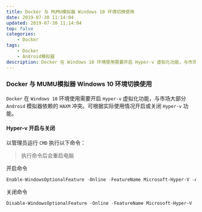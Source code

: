 ```yaml
---
title: Docker 与 MUMU模拟器 Windows 10 环境切换使用
date: 2019-07-30 11:14:04
updated: 2019-07-30 11:14:04
top: false
categories:
    - Docker
tags:
    - Docker
    - Android模拟器
description: Docker 在 Windows 10 环境使用需要开启 Hyper-v 虚拟化功能，与市场大部分 Android 模拟器依赖的 HAXM 冲突。
---
```


### Docker 与 MUMU模拟器 Windows 10 环境切换使用

`Docker` 在 `Windows 10` 环境使用需要开启 `Hyper-v` 虚拟化功能，与市场大部分 `Android` 模拟器依赖的 `HAXM` 冲突。可根据实际使用情况开启或关闭 `Hyper-v` 功能。

#### Hyper-v 开启与关闭

以管理员运行 `CMD` 执行以下命令：

> 执行命令后会重启电脑

开启命令

```powershell
Enable-WindowsOptionalFeature -Online -FeatureName Microsoft-Hyper-V -All
```

关闭命令

```powershell
Disable-WindowsOptionalFeature -Online -FeatureName Microsoft-Hyper-V
```



